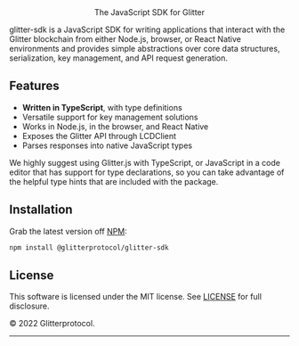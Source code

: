 <p>&nbsp;</p>
<p align="center">
</p>

<p align="center">
The JavaScript SDK for Glitter
</p>


glitter-sdk is a JavaScript SDK for writing applications that interact with the Glitter blockchain from either Node.js, browser, or React Native environments and provides simple abstractions over core data structures, serialization, key management, and API request generation.

## Features

- **Written in TypeScript**, with type definitions
- Versatile support for key management solutions
- Works in Node.js, in the browser, and React Native
- Exposes the Glitter API through LCDClient
- Parses responses into native JavaScript types

We highly suggest using Glitter.js with TypeScript, or JavaScript in a code editor that has support for type declarations, so you can take advantage of the helpful type hints that are included with the package.

## Installation

Grab the latest version off [NPM](https://www.npmjs.com/package/@glitterprotocol/glitter-sdk):

```sh
npm install @glitterprotocol/glitter-sdk
```

## License

This software is licensed under the MIT license. See [LICENSE](./LICENSE) for full disclosure.

© 2022 Glitterprotocol.

<hr/>